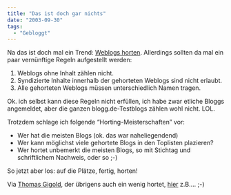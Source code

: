 ```yaml
---
title: "Das ist doch gar nichts"
date: "2003-09-30"
tags:
  - "Gebloggt"
---
```


Na das ist doch mal ein Trend: [Weblogs horten](http://hort.blogger.de/stories/233/ "weblogs horten: nun ja"). Allerdings sollten da mal ein paar vernünftige Regeln aufgestellt werden:

1. Weblogs ohne Inhalt zählen nicht.
2. Syndizierte Inhalte innerhalb der gehorteten Weblogs sind nicht erlaubt.
3. Alle gehorteten Weblogs müssen unterschiedlich Namen tragen.

Ok. ich selbst kann diese Regeln nicht erfüllen, ich habe zwar etliche Bloggs angemeldet, aber die ganzen blogg.de-Testblogs zählen wohl nicht. LOL.

Trotzdem schlage ich folgende “Horting-Meisterschaften” vor:

- Wer hat die meisten Blogs (ok. das war naheliegendend)
- Wer kann möglichst viele gehortete Blogs in den Toplisten plazieren?
- Wer hortet unbemerkt die meisten Blogs, so mit Stichtag und schriftlichem Nachweis, oder so ;-)

So jetzt aber los: auf die Plätze, fertig, horten!

Via [Thomas Gigold](http://www.x-ploration.de/weblog_1354.php), der übrigens auch ein wenig hortet, [hier](http://tg.blogg.de/) z.B…. ;-)

